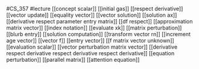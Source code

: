 #CS_357
#lecture
[[concept scalar]]
[[initial gas]]
[[respect derivative]]
[[vector update]]
[[equality vector]]
[[vector solution]]
[[solution ax]]
[[derivative respect parameter entry matrix]]
[[df respect]]
[[approximation matrix vector]]
[[index notation]]
[[evaluate xk]]
[[matrix perturbation]]
[[blurb entry]]
[[solution computation]]
[[transform vector rn]]
[[increment age vector]]
[[vector f]]
[[entry vector]]
[[f matrix vector unknown]]
[[evaluation scalar]]
[[vector perturbation matrix vector]]
[[derivative respect derivative respect derivative respect derivative]]
[[equation perturbation]]
[[parallel matrix]]
[[attention equation]]
